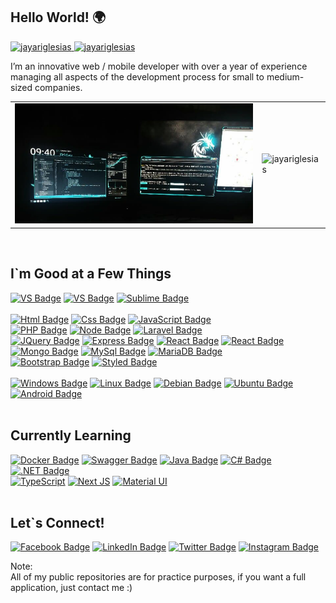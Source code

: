 ## Hello World! 🌍
<p> 
  <a href="https://github.com/jayariglesias/jayariglesias/">
    <img src="https://komarev.com/ghpvc/?username=jayariglesias" alt="jayariglesias" />
  </a>
  <a href="https://github.com/jayariglesias">
    <img height="20" src="https://img.shields.io/github/followers/jayariglesias?label=follow&logo=github&style=flat" alt="jayariglesias" />
  </a>
</p>
<p>
  I’m an innovative web / mobile developer with over a year of experience managing all aspects of the development process for small to medium-sized companies.
</p>
<table border="0">
  <td>
     <img height="100%" width="475" src="https://github.com/jayariglesias/jayariglesias/blob/main/setup-2019.png" alt="jayariglesias" />
  </td>
  <td>
      <img height="240" src="https://github-readme-stats.vercel.app/api?username=jayariglesias&show_icons=true&theme=tokyonight&line_height=35&count_private=true" alt="jayariglesias" />
  </td>
</table>
<br />

## I`m Good at a Few Things
[![VS Badge](https://img.shields.io/badge/VisualStudio-5C2D91.svg?style=for-the-badge&logo=visual-studio&logoColor=white)](https://www.facebook.com/jayar049)
[![VS Badge](https://img.shields.io/badge/VisualStudioCode-0078d7.svg?style=for-the-badge&logo=visual-studio-code&logoColor=white)](https://www.facebook.com/jayar049)
[![Sublime Badge](https://img.shields.io/badge/sublime_text-%23575757.svg?style=for-the-badge&logo=sublime-text&logoColor=important)](https://www.facebook.com/jayar049)
<br />
<br />
[![Html Badge](https://img.shields.io/badge/HTML5-E34F26?style=for-the-badge&logo=html5&logoColor=white)](https://www.facebook.com/jayar049)
[![Css Badge](https://img.shields.io/badge/CSS-239120?&style=for-the-badge&logo=css3&logoColor=white)](https://www.facebook.com/jayar049)
[![JavaScript Badge](https://img.shields.io/badge/JavaScript-323330?style=for-the-badge&logo=javascript&logoColor=F7DF1E)](https://www.facebook.com/jayar049)
<br />
[![PHP Badge](https://img.shields.io/badge/PHP-777BB4?style=for-the-badge&logo=php&logoColor=white)](https://www.facebook.com/jayar049)
[![Node Badge](https://img.shields.io/badge/Node.js-43853D?style=for-the-badge&logo=node-dot-js&logoColor=white)](https://www.facebook.com/jayar049)
[![Laravel Badge](https://img.shields.io/badge/laravel-%23FF2D20.svg?style=for-the-badge&logo=laravel&logoColor=white)](https://www.facebook.com/jayar049)
<br />
[![JQuery Badge](https://img.shields.io/badge/jQuery-0769AD?style=for-the-badge&logo=jquery&logoColor=white)](https://www.facebook.com/jayar049)
[![Express Badge](https://img.shields.io/badge/express.js-%23404d59.svg?style=for-the-badge&logo=express&logoColor=%2361DAFB)](https://www.facebook.com/jayar049)
[![React Badge](https://img.shields.io/badge/React-20232A?style=for-the-badge&logo=react&logoColor=61DAFB)](https://www.facebook.com/jayar049)
[![React Badge](https://img.shields.io/badge/React_Native-20232A?style=for-the-badge&logo=react&logoColor=61DAFB)](https://www.facebook.com/jayar049)
<br />
[![Mongo Badge](https://img.shields.io/badge/MongoDB-4EA94B?style=for-the-badge&logo=mongodb&logoColor=white)](https://www.facebook.com/jayar049)
[![MySql Badge](https://img.shields.io/badge/MySQL-00000F?style=for-the-badge&logo=mysql&logoColor=white)](https://www.facebook.com/jayar049)
[![MariaDB Badge](https://img.shields.io/badge/MariaDB-003545?style=for-the-badge&logo=mariadb&logoColor=white)](https://www.facebook.com/jayar049)
<br />
[![Bootstrap Badge](https://img.shields.io/badge/bootstrap-%23563D7C.svg?style=for-the-badge&logo=bootstrap&logoColor=white)](https://www.facebook.com/jayar049)
[![Styled Badge](https://img.shields.io/badge/styled--components-DB7093?style=for-the-badge&logo=styled-components&logoColor=white)](https://www.facebook.com/jayar049)
<br />
<br />
[![Windows Badge](https://img.shields.io/badge/Windows-0078D6?style=for-the-badge&logo=windows&logoColor=white)](https://www.facebook.com/jayar049)
[![Linux Badge](https://img.shields.io/badge/Linux-FCC624?style=for-the-badge&logo=linux&logoColor=black)](https://www.facebook.com/jayar049)
[![Debian Badge](https://img.shields.io/badge/Debian-D70A53?style=for-the-badge&logo=debian&logoColor=white)](https://www.facebook.com/jayar049)
[![Ubuntu Badge](https://img.shields.io/badge/Ubuntu-E95420?style=for-the-badge&logo=ubuntu&logoColor=white)](https://www.facebook.com/jayar049)
[![Android Badge](https://img.shields.io/badge/Android-3DDC84?style=for-the-badge&logo=android&logoColor=white)](https://www.facebook.com/jayar049)
<br />
<br />

## Currently Learning
[![Docker Badge](https://img.shields.io/badge/docker-%230db7ed.svg?style=for-the-badge&logo=docker&logoColor=white)](https://www.facebook.com/jayar049)
[![Swagger Badge](https://img.shields.io/badge/-Swagger-%23Clojure?style=for-the-badge&logo=swagger&logoColor=white)](https://www.facebook.com/jayar049)
[![Java Badge](https://img.shields.io/badge/java-%23ED8B00.svg?style=for-the-badge&logo=java&logoColor=white)](https://www.facebook.com/jayar049)
[![C# Badge](https://img.shields.io/badge/c%23-%23239120.svg?style=for-the-badge&logo=c-sharp&logoColor=white)](https://www.facebook.com/jayar049)
[![.NET Badge](https://img.shields.io/badge/.NET-5C2D91?style=for-the-badge&logo=.net&logoColor=white)](https://www.facebook.com/jayar049)
<br />
[![TypeScript](https://img.shields.io/badge/typescript-%23007ACC.svg?style=for-the-badge&logo=typescript&logoColor=white)](https://www.facebook.com/jayar049)
[![Next JS](https://img.shields.io/badge/Next-black?style=for-the-badge&logo=next.js&logoColor=white)](https://www.facebook.com/jayar049)
[![Material UI](https://img.shields.io/badge/materialui-%230081CB.svg?style=for-the-badge&logo=material-ui&logoColor=white)](https://www.facebook.com/jayar049)
<br />
<br />

## Let`s Connect!
[![Facebook Badge](https://img.shields.io/badge/Facebook-1877F2?style=for-the-badge&logo=facebook&logoColor=white)](https://www.facebook.com/jayar049)
[![LinkedIn Badge](https://img.shields.io/badge/LinkedIn-0077B5?style=for-the-badge&logo=linkedin&logoColor=white)](https://www.linkedin.com/in/jayariglesias/)
[![Twitter Badge](https://img.shields.io/badge/Twitter-1DA1F2?style=for-the-badge&logo=twitter&logoColor=white)](https://twitter.com/jayariglesias)
[![Instagram Badge](https://img.shields.io/badge/Instagram-E4405F?style=for-the-badge&logo=instagram&logoColor=white)](https://www.instagram.com/forjeonly/)

Note: </br>
All of my public repositories are for practice purposes, if you want a full application, just contact me :)
